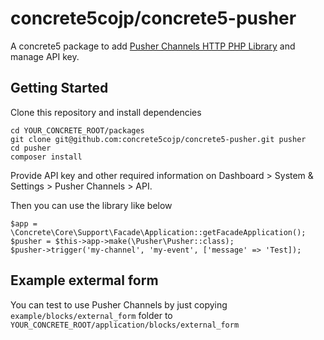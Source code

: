 # concrete5cojp/concrete5-pusher
A concrete5 package to add [Pusher Channels HTTP PHP Library](https://github.com/pusher/pusher-http-php) and manage API key.

## Getting Started

Clone this repository and install dependencies

```
cd YOUR_CONCRETE_ROOT/packages
git clone git@github.com:concrete5cojp/concrete5-pusher.git pusher
cd pusher
composer install
```

Provide API key and other required information on Dashboard > System & Settings > Pusher Channels > API.

Then you can use the library like below

```
$app = \Concrete\Core\Support\Facade\Application::getFacadeApplication();
$pusher = $this->app->make(\Pusher\Pusher::class);
$pusher->trigger('my-channel', 'my-event', ['message' => 'Test]);
```

## Example extermal form

You can test to use Pusher Channels by just copying `example/blocks/external_form` folder to `YOUR_CONCRETE_ROOT/application/blocks/external_form`
